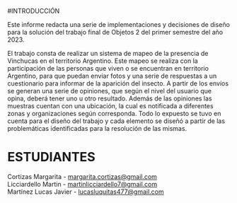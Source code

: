 #INTRODUCCIÓN

Este informe redacta una serie de implementaciones y decisiones de diseño para la solución del trabajo final de Objetos 2 del primer semestre del año 2023. 

El trabajo consta de realizar un sistema de mapeo de la presencia de Vinchucas en el territorio Argentino. Este mapeo se realiza con la participación de las personas que viven o se encuentran en territorio Argentino, para que puedan enviar fotos y una serie de respuestas a un cuestionario para informar de la aparición del insecto. A partir de los envíos se generan una serie de opiniones, que según el nivel del usuario que opina, deberá tener uno u otro resultado. Además de las opiniones las muestras cuentan con una ubicación, la cual es notificada a diferentes zonas y organizaciones según corresponda. 
Todo lo expuesto se tuvo en cuenta para el diseño del trabajo y cada elemento se diseñó a partir de las problemáticas identificadas para la resolución de las mismas.

# ESTUDIANTES

Cortizas Margarita - margarita.cortizas@gmail.com\
Licciardello Martin - martinlicciardello7@gmail.com\
Martínez Lucas Javier - lucasluquitas477@gmail.com
